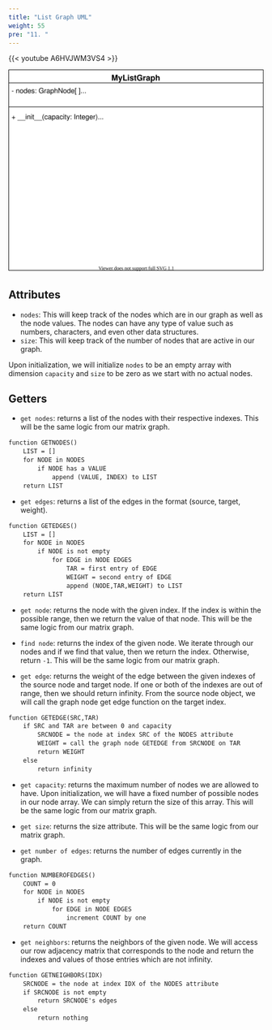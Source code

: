 ```yaml
---
title: "List Graph UML"
weight: 55
pre: "11. "
---
```


{{< youtube A6HVJWM3VS4  >}}

![List Graph UML](images/15/graphs_listUML_graph.svg)

## Attributes

- `nodes`: This will keep track of the nodes which are in our graph as well as the node values. The nodes can have any type of value such as numbers, characters, and even other data structures.
- `size`: This will keep track of the number of nodes that are active in our graph. 

Upon initialization, we will initialize `nodes` to be an empty array with dimension `capacity` and `size` to be zero as we start with no actual nodes.

## Getters

- `get nodes`: returns a list of the nodes with their respective indexes. This will be the same logic from our matrix graph. 
``` tex
function GETNODES()
    LIST = []
    for NODE in NODES
        if NODE has a VALUE
            append (VALUE, INDEX) to LIST
    return LIST
```

- `get edges`: returns a list of the edges in the format (source, target, weight). 
``` tex
function GETEDGES()
    LIST = []
    for NODE in NODES
        if NODE is not empty
            for EDGE in NODE EDGES
                TAR = first entry of EDGE
                WEIGHT = second entry of EDGE
                append (NODE,TAR,WEIGHT) to LIST
    return LIST
```

- `get node`: returns the node with the given index. If the index is within the possible range, then we return the value of that node. This will be the same logic from our matrix graph. 

- `find node`: returns the index of the given node. We iterate through our nodes and if we find that value, then we return the index. Otherwise, return `-1`. This will be the same logic from our matrix graph. 

- `get edge`: returns the weight of the edge between the given indexes of the source node and target node. If one or both of the indexes are out of range, then we should return infinity. From the source node object, we will call the graph node get edge function on the target index. 
``` tex
function GETEDGE(SRC,TAR)
    if SRC and TAR are between 0 and capacity
        SRCNODE = the node at index SRC of the NODES attribute
        WEIGHT = call the graph node GETEDGE from SRCNODE on TAR
        return WEIGHT
    else
        return infinity
```

- `get capacity`: returns the maximum number of nodes we are allowed to have. Upon initialization, we will have a fixed number of possible nodes in our node array. We can simply return the size of this array. This will be the same logic from our matrix graph. 


- `get size`: returns the size attribute. This will be the same logic from our matrix graph. 

- `get number of edges`: returns the number of edges currently in the graph. 
``` tex
function NUMBEROFEDGES()
    COUNT = 0
    for NODE in NODES
        if NODE is not empty
            for EDGE in NODE EDGES
                increment COUNT by one
    return COUNT
```


- `get neighbors`: returns the neighbors of the given node. We will access our row adjacency matrix that corresponds to the node and return the indexes and values of those entries which are not infinity. 
``` tex
function GETNEIGHBORS(IDX)
    SRCNODE = the node at index IDX of the NODES attribute
    if SRCNODE is not empty
        return SRCNODE's edges 
    else
        return nothing
        
```
